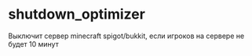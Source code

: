 # shutdown_optimizer

Выключит сервер minecraft spigot/bukkit, если игроков на сервере не будет 10 минут
